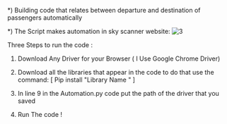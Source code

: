*) Building code that relates between departure and destination of passengers automatically

*) The Script makes automation in sky scanner website:
![3](https://user-images.githubusercontent.com/68898478/194744791-3b0fddd6-68e5-4f48-b77f-927b61c5cf01.png)

Three Steps to run the code : 

1) Download Any Driver for your Browser ( I Use Google Chrome Driver) 

2) Download all the libraries that appear in the code to do that use the command:  [ Pip install "Library Name " ] 

3) In line 9 in the Automation.py code put the path of the driver that you saved 

4) Run The code ! 
